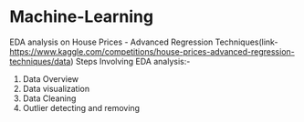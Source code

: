 # Machine-Learning
EDA analysis on House Prices - Advanced Regression Techniques(link-https://www.kaggle.com/competitions/house-prices-advanced-regression-techniques/data)
Steps Involving EDA analysis:-
  1. Data Overview
  2. Data visualization
  3. Data Cleaning
  4. Outlier detecting and removing
